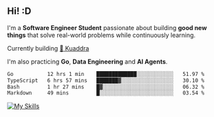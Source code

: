 ## Hi! :D

I'm a **Software Engineer Student** passionate about building **good new things** that solve real-world problems while continuously learning.

Currently building [🎾 Kuaddra](https://kuaddra.com)

I'm also practicing **Go**, **Data Engineering** and **AI Agents**.

<!--START_SECTION:waka-->

```txt
Go           12 hrs 1 min    █████████████░░░░░░░░░░░░   51.97 %
TypeScript   6 hrs 57 mins   ███████▓░░░░░░░░░░░░░░░░░   30.10 %
Bash         1 hr 27 mins    █▓░░░░░░░░░░░░░░░░░░░░░░░   06.32 %
Markdown     49 mins         █░░░░░░░░░░░░░░░░░░░░░░░░   03.54 %
```

<!--END_SECTION:waka-->
[![My Skills](https://skillicons.dev/icons?i=py,go,java,aws,js,docker,linux)](https://skillicons.dev)
